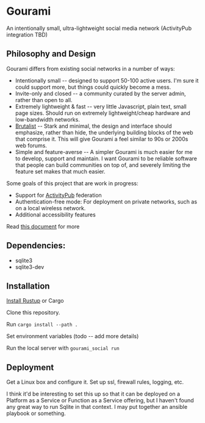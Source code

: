 # Gourami

An intentionally small, ultra-lightweight social media network (ActivityPub integration TBD)

## Philosophy and Design

Gourami differs from existing social networks in a number of ways:
* Intentionally small -- designed to support 50-100 active users. I'm sure it could support more, but things could quickly become a mess.
* Invite-only and closed -- a community curated by the server admin, rather than open to all.
* Extremely lightweight & fast -- very little Javascript, plain text, small page sizes. Should run on extremely lightweight/cheap hardware and low-bandwidth networks. 
* [Brutalist](https://brutalist-web.design/) -- Stark and minimal, the design and interface should emphasize, rather than hide, the underlying building blocks of the web that comprise it. This will give Gourami a feel similar to 90s or 2000s web forums. 
* Simple and feature-averse -- A simpler Gourami is much easier for me to develop, support and maintain. I want Gourami to be reliable software that people can build communities on top of, and severely limiting the feature set makes that much easier.

Some goals of this project that are work in progress:
* Support for [ActivityPub](https://activitypub.rocks/) federation
* Authentication-free mode: For deployment on private networks, such as on a local wireless network.
* Additional accessibility features

Read [this document](https://git.sr.ht/~alexwennerberg/gourami-social/tree/master/PHILOSOPHY.md) for more

## Dependencies:

* sqlite3
* sqlite3-dev

## Installation

[Install Rustup](https://doc.rust-lang.org/cargo/getting-started/installation.html) or Cargo

Clone this repository.

Run `cargo install --path .`

Set environment variables (todo -- add more details)

Run the local server with `gourami_social run`

## Deployment

Get a Linux box and configure it. Set up ssl, firewall rules, logging, etc.

I think it'd be interesting to set this up so that it can be deployed on a Platform as a Service or Function as a Service offering, but I haven't found any great way to run Sqlite in that context. I may put together an ansible playbook or something.

